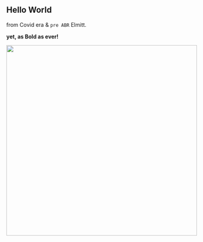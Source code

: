 ## Hello World 

from Covid era & `pre ABR` Elmitt. 

**yet, as Bold as ever!**



<img src=https://i.imgur.com/kj6mgIR.jpg width="500px">
